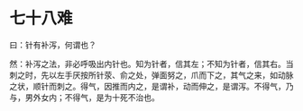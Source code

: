 # 七十八难



曰：针有补泻，何谓也？


然：补泻之法，非必呼吸出内针也。知为针者，信其左；不知为针者，信其右。当刺之时，先以左手厌按所针荥、俞之处，弹面努之，爪而下之，其气之来，如动脉之状，顺针而刺之。得气，因推而内之，是谓补，动而伸之，是谓泻。不得气，乃与，男外女内；不得气，是为十死不治也。
